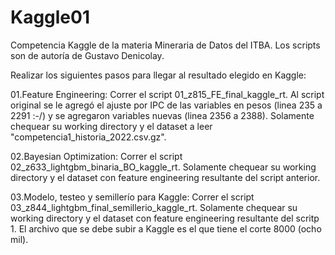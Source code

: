 # Kaggle01
Competencia Kaggle de la materia Mineraria de Datos del ITBA. Los scripts son de autoría de Gustavo Denicolay.

Realizar los siguientes pasos para llegar al resultado elegido en Kaggle:

01.Feature Engineering: Correr el script 01_z815_FE_final_kaggle_rt. Al script original se le agregó el ajuste por IPC de las variables en pesos (linea 235 a 2291 :-/) y se agregaron variables nuevas (linea 2356 a 2388). Solamente chequear su working directory y el dataset a leer "competencia1_historia_2022.csv.gz".

02.Bayesian Optimization: Correr el script 02_z633_lightgbm_binaria_BO_kaggle_rt. Solamente chequear su working directory y el dataset con feature engineering resultante del script anterior.

03.Modelo, testeo y semillerío para Kaggle: Correr el script 03_z844_lightgbm_final_semillerio_kaggle_rt. Solamente chequear su working directory y el dataset con feature engineering resultante del scritp 1. El archivo que se debe subir a Kaggle es el que tiene el corte 8000 (ocho mil).
